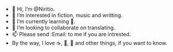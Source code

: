 - 👋 Hi, I’m @Niritio.
- 👀 I’m interested in fiction, music and writting.
- 🌱 I’m currently learning :guitar:.
- 💞️ I’m looking to collaborate on translating.
- 📫 Please send :Email: to me if you are intrested.
- By the way, I love :coffee:, :pizza:, :sandwich: and other things, if you want to know.
<!---
Niritio/Niritio is a ✨ special ✨ repository because its `README.md` (this file) appears on your GitHub profile.
You can click the Preview link to take a look at your changes.
--->
